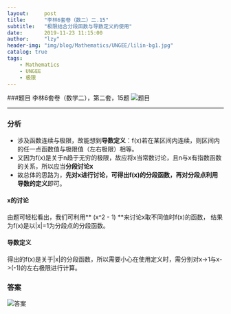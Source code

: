 ```yaml
---
layout:     post
title:      "李林6套卷（数二）二.15"
subtitle:   "极限结合分段函数与导数定义的使用"
date:       2019-11-23 11:15:00
author:     "lzy"
header-img: "img/blog/Mathematics/UNGEE/lilin-bg1.jpg"
catalog: true
tags:
    - Mathematics
    - UNGEE
    - 极限
---
```


###题目
李林6套卷（数学二），第二套，15题
![题目](https://lzy-lvjerry.github.io/img/blog/Mathematics/UNGEE/2019-11-23-lilin1.2.15q.jpg)

---
### 分析

* 涉及函数连续与极限，故能想到**导数定义**：f(x)若在某区间内连续，则区间内的任一点函数值与极限值（左右极限）相等。
* 又因为f(x)是关于n趋于无穷的极限，故应将x当常数讨论，且n与x有指数函数的关系，所以应当**分段讨论x**
* 故总体的思路为，**先对x进行讨论，可得出f(x)的分段函数，再对分段点利用导数的定义**即可。

#### x的讨论
由题可轻松看出，我们可利用** (x^2 - 1) **来讨论x取不同值时f(x)的函数，
结果为f(x)是以|x|=1为分段点的分段函数。
#### 导数定义
得出的f(x)是关于|x|的分段函数，所以需要小心在使用定义时，需分别对x->1与x->(-1)的左右极限进行计算。
### 答案
![答案](https://lzy-lvjerry.github.io/img/blog/Mathematics/UNGEE/2019-11-23-lilin1.2.15a.jpg)